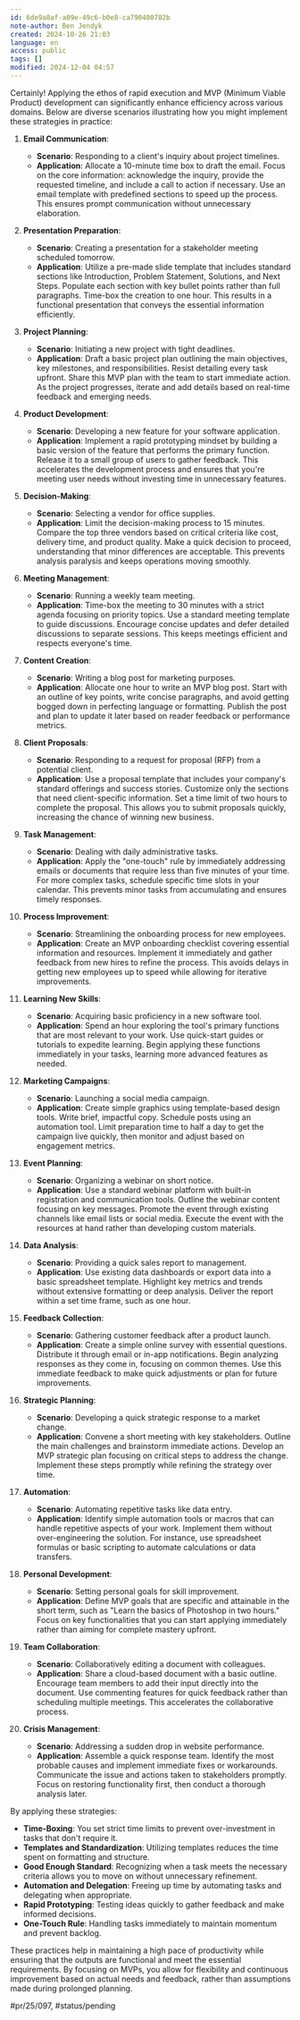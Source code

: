 ```yaml
---
id: 6de9a8af-a09e-49c6-b0e8-ca790400782b
note-author: Ben Jendyk
created: 2024-10-26 21:03
language: en
access: public
tags: []
modified: 2024-12-04 04:57
---
```


Certainly! Applying the ethos of rapid execution and MVP (Minimum Viable Product) development can significantly enhance efficiency across various domains. Below are diverse scenarios illustrating how you might implement these strategies in practice:

1. **Email Communication**:
	- **Scenario**: Responding to a client's inquiry about project timelines.
	- **Application**: Allocate a 10-minute time box to draft the email. Focus on the core information: acknowledge the inquiry, provide the requested timeline, and include a call to action if necessary. Use an email template with predefined sections to speed up the process. This ensures prompt communication without unnecessary elaboration.

2. **Presentation Preparation**:
	- **Scenario**: Creating a presentation for a stakeholder meeting scheduled tomorrow.
	- **Application**: Utilize a pre-made slide template that includes standard sections like Introduction, Problem Statement, Solutions, and Next Steps. Populate each section with key bullet points rather than full paragraphs. Time-box the creation to one hour. This results in a functional presentation that conveys the essential information efficiently.

3. **Project Planning**:
	- **Scenario**: Initiating a new project with tight deadlines.
	- **Application**: Draft a basic project plan outlining the main objectives, key milestones, and responsibilities. Resist detailing every task upfront. Share this MVP plan with the team to start immediate action. As the project progresses, iterate and add details based on real-time feedback and emerging needs.

4. **Product Development**:
	- **Scenario**: Developing a new feature for your software application.
	- **Application**: Implement a rapid prototyping mindset by building a basic version of the feature that performs the primary function. Release it to a small group of users to gather feedback. This accelerates the development process and ensures that you're meeting user needs without investing time in unnecessary features.

5. **Decision-Making**:
	- **Scenario**: Selecting a vendor for office supplies.
	- **Application**: Limit the decision-making process to 15 minutes. Compare the top three vendors based on critical criteria like cost, delivery time, and product quality. Make a quick decision to proceed, understanding that minor differences are acceptable. This prevents analysis paralysis and keeps operations moving smoothly.

6. **Meeting Management**:
	- **Scenario**: Running a weekly team meeting.
	- **Application**: Time-box the meeting to 30 minutes with a strict agenda focusing on priority topics. Use a standard meeting template to guide discussions. Encourage concise updates and defer detailed discussions to separate sessions. This keeps meetings efficient and respects everyone's time.

7. **Content Creation**:
	- **Scenario**: Writing a blog post for marketing purposes.
	- **Application**: Allocate one hour to write an MVP blog post. Start with an outline of key points, write concise paragraphs, and avoid getting bogged down in perfecting language or formatting. Publish the post and plan to update it later based on reader feedback or performance metrics.

8. **Client Proposals**:
	- **Scenario**: Responding to a request for proposal (RFP) from a potential client.
	- **Application**: Use a proposal template that includes your company's standard offerings and success stories. Customize only the sections that need client-specific information. Set a time limit of two hours to complete the proposal. This allows you to submit proposals quickly, increasing the chance of winning new business.

9. **Task Management**:
	- **Scenario**: Dealing with daily administrative tasks.
	- **Application**: Apply the "one-touch" rule by immediately addressing emails or documents that require less than five minutes of your time. For more complex tasks, schedule specific time slots in your calendar. This prevents minor tasks from accumulating and ensures timely responses.

10. **Process Improvement**:
	 - **Scenario**: Streamlining the onboarding process for new employees.
	 - **Application**: Create an MVP onboarding checklist covering essential information and resources. Implement it immediately and gather feedback from new hires to refine the process. This avoids delays in getting new employees up to speed while allowing for iterative improvements.

11. **Learning New Skills**:
	 - **Scenario**: Acquiring basic proficiency in a new software tool.
	 - **Application**: Spend an hour exploring the tool's primary functions that are most relevant to your work. Use quick-start guides or tutorials to expedite learning. Begin applying these functions immediately in your tasks, learning more advanced features as needed.

12. **Marketing Campaigns**:
	 - **Scenario**: Launching a social media campaign.
	 - **Application**: Create simple graphics using template-based design tools. Write brief, impactful copy. Schedule posts using an automation tool. Limit preparation time to half a day to get the campaign live quickly, then monitor and adjust based on engagement metrics.

13. **Event Planning**:
	 - **Scenario**: Organizing a webinar on short notice.
	 - **Application**: Use a standard webinar platform with built-in registration and communication tools. Outline the webinar content focusing on key messages. Promote the event through existing channels like email lists or social media. Execute the event with the resources at hand rather than developing custom materials.

14. **Data Analysis**:
	 - **Scenario**: Providing a quick sales report to management.
	 - **Application**: Use existing data dashboards or export data into a basic spreadsheet template. Highlight key metrics and trends without extensive formatting or deep analysis. Deliver the report within a set time frame, such as one hour.

15. **Feedback Collection**:
	 - **Scenario**: Gathering customer feedback after a product launch.
	 - **Application**: Create a simple online survey with essential questions. Distribute it through email or in-app notifications. Begin analyzing responses as they come in, focusing on common themes. Use this immediate feedback to make quick adjustments or plan for future improvements.

16. **Strategic Planning**:
	 - **Scenario**: Developing a quick strategic response to a market change.
	 - **Application**: Convene a short meeting with key stakeholders. Outline the main challenges and brainstorm immediate actions. Develop an MVP strategic plan focusing on critical steps to address the change. Implement these steps promptly while refining the strategy over time.

17. **Automation**:
	 - **Scenario**: Automating repetitive tasks like data entry.
	 - **Application**: Identify simple automation tools or macros that can handle repetitive aspects of your work. Implement them without over-engineering the solution. For instance, use spreadsheet formulas or basic scripting to automate calculations or data transfers.

18. **Personal Development**:
	 - **Scenario**: Setting personal goals for skill improvement.
	 - **Application**: Define MVP goals that are specific and attainable in the short term, such as "Learn the basics of Photoshop in two hours." Focus on key functionalities that you can start applying immediately rather than aiming for complete mastery upfront.

19. **Team Collaboration**:
	 - **Scenario**: Collaboratively editing a document with colleagues.
	 - **Application**: Share a cloud-based document with a basic outline. Encourage team members to add their input directly into the document. Use commenting features for quick feedback rather than scheduling multiple meetings. This accelerates the collaborative process.

20. **Crisis Management**:
	 - **Scenario**: Addressing a sudden drop in website performance.
	 - **Application**: Assemble a quick response team. Identify the most probable causes and implement immediate fixes or workarounds. Communicate the issue and actions taken to stakeholders promptly. Focus on restoring functionality first, then conduct a thorough analysis later.

By applying these strategies:

- **Time-Boxing**: You set strict time limits to prevent over-investment in tasks that don't require it.
- **Templates and Standardization**: Utilizing templates reduces the time spent on formatting and structure.
- **Good Enough Standard**: Recognizing when a task meets the necessary criteria allows you to move on without unnecessary refinement.
- **Automation and Delegation**: Freeing up time by automating tasks and delegating when appropriate.
- **Rapid Prototyping**: Testing ideas quickly to gather feedback and make informed decisions.
- **One-Touch Rule**: Handling tasks immediately to maintain momentum and prevent backlog.

These practices help in maintaining a high pace of productivity while ensuring that the outputs are functional and meet the essential requirements. By focusing on MVPs, you allow for flexibility and continuous improvement based on actual needs and feedback, rather than assumptions made during prolonged planning.


#pr/25/097, #status/pending